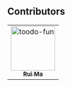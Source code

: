## Contributors

<!-- readme: collaborators,contributors -start -->
<table>
<tr>
    <td align="center">
        <a href="https://github.com/toodo-fun">
            <img src="https://avatars.githubusercontent.com/u/117725605?v=4" width="100;" alt="toodo-fun"/>
            <br />
            <sub><b>Rui Ma</b></sub>
        </a>
    </td></tr>
</table>
<!-- readme: collaborators,contributors -end -->